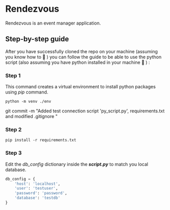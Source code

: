 # Rendezvous
Rendezvous is an event manager application. 

## Step-by-step guide 
After you have successfully cloned the repo on your machine (assuming you know how to 🤭 ) you can follow the guide to be able to use the python script (also assuming you have python installed in your machine 🤗 ) :

### Step 1

This command creates a virtual environment to install python packages using _pip_ command. 

`python -m venv ./env`

git commit -m "Added test connection script 'py_script.py', requirements.txt and modified .gitignore "

### Step 2

`pip install -r requirements.txt`

### Step 3

Edit the _db_config_ dictionary inside the **_script.py_** to match you local database.

```python
db_config = {
    'host': 'localhost', 
    'user': 'testuser', 
    'password': 'password',
    'database': 'testdb'
}
```
